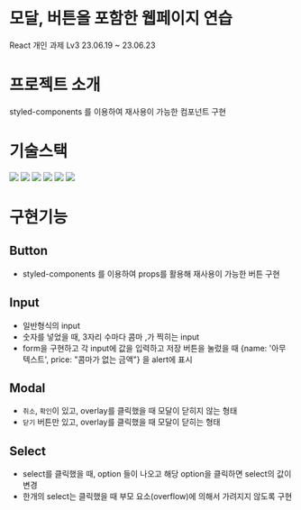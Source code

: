 # 모달, 버튼을 포함한 웹페이지 연습
React 개인 과제 Lv3 23.06.19 ~ 23.06.23

# 프로젝트 소개
styled-components 를 이용하여 재사용이 가능한 컴포넌트 구현

# 기술스택
<img src="https://img.shields.io/badge/html5-E34F26?style=for-the-badge&logo=html5&logoColor=white"> <img src="https://img.shields.io/badge/css-1572B6?style=for-the-badge&logo=css3&logoColor=white"> <img src="https://img.shields.io/badge/javascript-F7DF1E?style=for-the-badge&logo=javascript&logoColor=black"> <img src="https://img.shields.io/badge/react-61DAFB?style=for-the-badge&logo=react&logoColor=black"> <img src="https://img.shields.io/badge/github-181717?style=for-the-badge&logo=github&logoColor=white"> <img src="https://img.shields.io/badge/git-F05032?style=for-the-badge&logo=git&logoColor=white">

# 구현기능
  ## Button
  - styled-components 를 이용하여 props를 활용해 재사용이 가능한 버튼 구현

  ## Input 
  - 일반형식의 input
  - 숫자를 넣었을 때, 3자리 수마다 콤마 ,가 찍히는 input
  - form을 구현하고 각 input에 값을 입력하고 저장 버튼을 눌렀을 때 {name: '아무 텍스트', price: "콤마가 없는 금액"} 을 alert에 표시
     
  ## Modal
  - `취소`, `확인`이 있고, overlay를 클릭했을 때 모달이 닫히지 않는 형태
  - `닫기` 버튼만 있고, overlay를 클릭했을 때 모달이 닫히는 형태

  ## Select
  - select를 클릭했을 때, option 들이 나오고 해당 option을 클릭하면 select의 값이 변경
  - 한개의 select는 클릭했을 때 부모 요소(overflow)에 의해서 가려지지 않도록 구현


